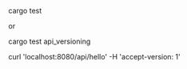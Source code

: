 cargo test 

or

cargo test api_versioning


curl 'localhost:8080/api/hello' -H 'accept-version: 1'
